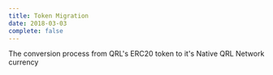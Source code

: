 ```yaml
---
title: Token Migration
date: 2018-03-03
complete: false
---
```


The conversion process from QRL's ERC20 token to it's Native QRL Network currency
